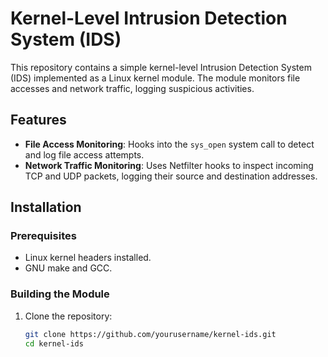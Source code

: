 # Kernel-Level Intrusion Detection System (IDS)

This repository contains a simple kernel-level Intrusion Detection System (IDS) implemented as a Linux kernel module. The module monitors file accesses and network traffic, logging suspicious activities.

## Features

- **File Access Monitoring**: Hooks into the `sys_open` system call to detect and log file access attempts.
- **Network Traffic Monitoring**: Uses Netfilter hooks to inspect incoming TCP and UDP packets, logging their source and destination addresses.

## Installation

### Prerequisites

- Linux kernel headers installed.
- GNU make and GCC.

### Building the Module

1. Clone the repository:
   ```sh
   git clone https://github.com/yourusername/kernel-ids.git
   cd kernel-ids
